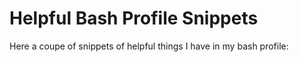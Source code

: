 # Helpful Bash Profile Snippets

Here a coupe of snippets of helpful things I have in my bash profile:

<div style="font-size:10px;">
<script src="https://gist.github.com/1903447.js"> </script>
</div>